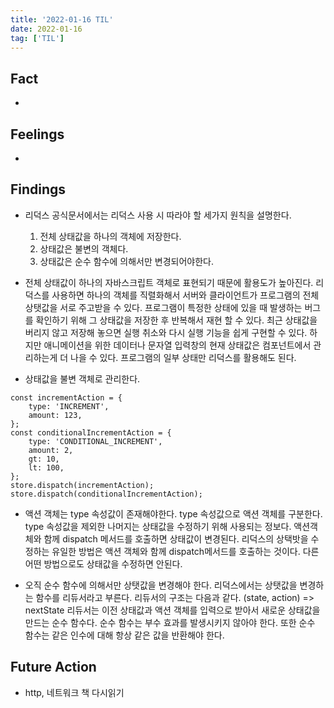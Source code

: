 ```yaml
---
title: '2022-01-16 TIL'
date: 2022-01-16
tag: ['TIL']
---
```


## Fact

-

## Feelings

-

## Findings

- 리덕스 공식문서에서는 리덕스 사용 시 따라야 할 세가지 원칙을 설명한다.

  1. 전체 상태값을 하나의 객체에 저장한다.
  2. 상태값은 불변의 객체다.
  3. 상태값은 순수 함수에 의해서만 변경되어야한다.

- 전체 상태값이 하나의 자바스크립트 객체로 표현되기 때문에 활용도가 높아진다. 리덕스를 사용하면 하나의 객체를 직렬화해서 서버와 클라이언트가 프로그램의 전체 상탯값을 서로 주고받을 수 있다. 프로그램이 특정한 상태에 있을 때 발생하는 버그를 확인하기 위해 그 상태값을 저장한 후 반복해서 재현 할 수 있다. 최근 상태값을 버리지 않고 저장해 놓으면 실행 취소와 다시 실행 기능을 쉽게 구현할 수 있다. 하지만 애니메이션을 위한 데이터나 문자열 입력창의 현재 상태값은 컴포넌트에서 관리하는게 더 나을 수 있다. 프로그램의 일부 상태만 리덕스를 활용해도 된다.

- 상태값을 불변 객체로 관리한다.

```
const incrementAction = {
    type: 'INCREMENT',
    amount: 123,
};
const conditionalIncrementAction = {
    type: 'CONDITIONAL_INCREMENT',
    amount: 2,
    gt: 10,
    lt: 100,
};
store.dispatch(incrementAction);
store.dispatch(conditionalIncrementAction);
```

- 액션 객체는 type 속성값이 존재해야한다. type 속성값으로 액션 객체를 구분한다. type 속성값을 제외한 나머지는 상태값을 수정하기 위해 사용되는 정보다.
  액션객체와 함께 dispatch 메서드를 호출하면 상태값이 변경된다. 리덕스의 상택밧을 수정하는 유일한 방법은 액션 객체와 함께 dispatch메서드를 호출하는 것이다. 다른 어떤 방법으로도 상태값을 수정하면 안된다.

- 오직 순수 함수에 의해서만 상탯값을 변경해야 한다. 리덕스에서는 상탯값을 변경하는 함수를 리듀서라고 부른다. 리듀서의 구조는 다음과 같다. (state, action) => nextState
  리듀서는 이전 상태값과 액션 객체를 입력으로 받아서 새로운 상태값을 만드는 순수 함수다. 순수 함수는 부수 효과를 발생시키지 않아야 한다. 또한 순수 함수는 같은 인수에 대해 항상 같은 값을 반환해야 한다.

## Future Action

- http, 네트워크 책 다시읽기

